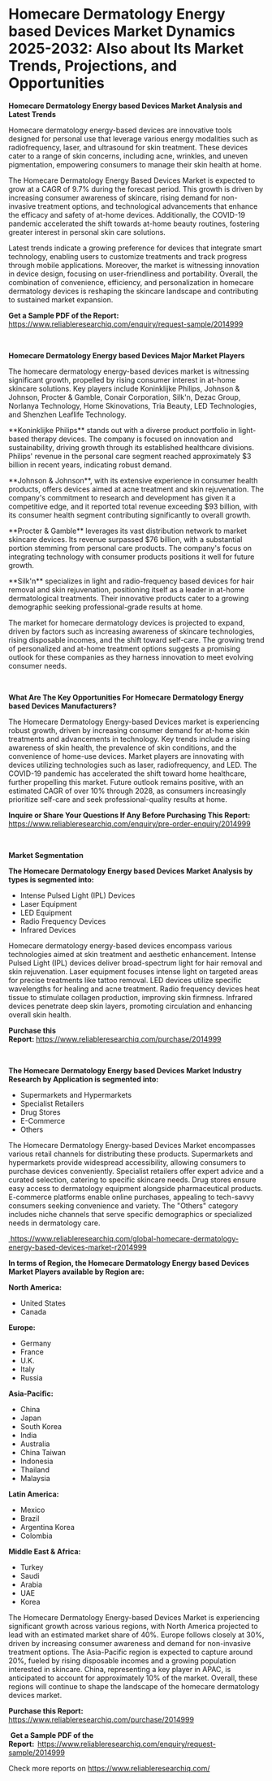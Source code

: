 <p><h1>Homecare Dermatology Energy based Devices Market Dynamics 2025-2032: Also about Its Market Trends, Projections, and Opportunities</h1></p><p><strong>Homecare Dermatology Energy based Devices Market Analysis and Latest Trends</strong></p>
<p><p>Homecare dermatology energy-based devices are innovative tools designed for personal use that leverage various energy modalities such as radiofrequency, laser, and ultrasound for skin treatment. These devices cater to a range of skin concerns, including acne, wrinkles, and uneven pigmentation, empowering consumers to manage their skin health at home.</p><p>The Homecare Dermatology Energy Based Devices Market is expected to grow at a CAGR of 9.7% during the forecast period. This growth is driven by increasing consumer awareness of skincare, rising demand for non-invasive treatment options, and technological advancements that enhance the efficacy and safety of at-home devices. Additionally, the COVID-19 pandemic accelerated the shift towards at-home beauty routines, fostering greater interest in personal skin care solutions.</p><p>Latest trends indicate a growing preference for devices that integrate smart technology, enabling users to customize treatments and track progress through mobile applications. Moreover, the market is witnessing innovation in device design, focusing on user-friendliness and portability. Overall, the combination of convenience, efficiency, and personalization in homecare dermatology devices is reshaping the skincare landscape and contributing to sustained market expansion.</p></p>
<p><strong>Get a Sample PDF of the Report:&nbsp;</strong> <a href="https://www.reliableresearchiq.com/enquiry/request-sample/2014999?utm_campaign=1141&utm_medium=2&utm_source=Github&utm_content=ia&utm_term=17012025&utm_id=homecare-dermatology-energy-based-devices">https://www.reliableresearchiq.com/enquiry/request-sample/2014999</a></p>
<p>&nbsp;</p>
<p><strong>Homecare Dermatology Energy based Devices Major Market Players</strong></p>
<p><p>The homecare dermatology energy-based devices market is witnessing significant growth, propelled by rising consumer interest in at-home skincare solutions. Key players include Koninklijke Philips, Johnson & Johnson, Procter & Gamble, Conair Corporation, Silk'n, Dezac Group, Norlanya Technology, Home Skinovations, Tria Beauty, LED Technologies, and Shenzhen Leaflife Technology.</p><p>**Koninklijke Philips** stands out with a diverse product portfolio in light-based therapy devices. The company is focused on innovation and sustainability, driving growth through its established healthcare divisions. Philips' revenue in the personal care segment reached approximately $3 billion in recent years, indicating robust demand.</p><p>**Johnson & Johnson**, with its extensive experience in consumer health products, offers devices aimed at acne treatment and skin rejuvenation. The company's commitment to research and development has given it a competitive edge, and it reported total revenue exceeding $93 billion, with its consumer health segment contributing significantly to overall growth.</p><p>**Procter & Gamble** leverages its vast distribution network to market skincare devices. Its revenue surpassed $76 billion, with a substantial portion stemming from personal care products. The company's focus on integrating technology with consumer products positions it well for future growth.</p><p>**Silk'n** specializes in light and radio-frequency based devices for hair removal and skin rejuvenation, positioning itself as a leader in at-home dermatological treatments. Their innovative products cater to a growing demographic seeking professional-grade results at home.</p><p>The market for homecare dermatology devices is projected to expand, driven by factors such as increasing awareness of skincare technologies, rising disposable incomes, and the shift toward self-care. The growing trend of personalized and at-home treatment options suggests a promising outlook for these companies as they harness innovation to meet evolving consumer needs.</p></p>
<p>&nbsp;</p>
<p><strong>What Are The Key Opportunities For Homecare Dermatology Energy based Devices Manufacturers?</strong></p>
<p><p>The Homecare Dermatology Energy-based Devices market is experiencing robust growth, driven by increasing consumer demand for at-home skin treatments and advancements in technology. Key trends include a rising awareness of skin health, the prevalence of skin conditions, and the convenience of home-use devices. Market players are innovating with devices utilizing technologies such as laser, radiofrequency, and LED. The COVID-19 pandemic has accelerated the shift toward home healthcare, further propelling this market. Future outlook remains positive, with an estimated CAGR of over 10% through 2028, as consumers increasingly prioritize self-care and seek professional-quality results at home.</p></p>
<p><strong>Inquire or Share Your Questions If Any Before Purchasing This Report:</strong> <a href="https://www.reliableresearchiq.com/enquiry/pre-order-enquiry/2014999?utm_campaign=1141&utm_medium=2&utm_source=Github&utm_content=ia&utm_term=17012025&utm_id=homecare-dermatology-energy-based-devices">https://www.reliableresearchiq.com/enquiry/pre-order-enquiry/2014999</a></p>
<p>&nbsp;</p>
<p><strong>Market Segmentation</strong></p>
<p><strong>The Homecare Dermatology Energy based Devices Market Analysis by types is segmented into:</strong></p>
<p><ul><li>Intense Pulsed Light (IPL) Devices</li><li>Laser Equipment</li><li>LED Equipment</li><li>Radio Frequency Devices</li><li>Infrared Devices</li></ul></p>
<p><p>Homecare dermatology energy-based devices encompass various technologies aimed at skin treatment and aesthetic enhancement. Intense Pulsed Light (IPL) devices deliver broad-spectrum light for hair removal and skin rejuvenation. Laser equipment focuses intense light on targeted areas for precise treatments like tattoo removal. LED devices utilize specific wavelengths for healing and acne treatment. Radio frequency devices heat tissue to stimulate collagen production, improving skin firmness. Infrared devices penetrate deep skin layers, promoting circulation and enhancing overall skin health.</p></p>
<p><strong>Purchase this Report:&nbsp;</strong><a href="https://www.reliableresearchiq.com/purchase/2014999?utm_campaign=1141&utm_medium=2&utm_source=Github&utm_content=ia&utm_term=17012025&utm_id=homecare-dermatology-energy-based-devices">https://www.reliableresearchiq.com/purchase/2014999</a></p>
<p>&nbsp;</p>
<p><strong>The Homecare Dermatology Energy based Devices Market Industry Research by Application is segmented into:</strong></p>
<p><ul><li>Supermarkets and Hypermarkets</li><li>Specialist Retailers</li><li>Drug Stores</li><li>E-Commerce</li><li>Others</li></ul></p>
<p><p>The Homecare Dermatology Energy-based Devices Market encompasses various retail channels for distributing these products. Supermarkets and hypermarkets provide widespread accessibility, allowing consumers to purchase devices conveniently. Specialist retailers offer expert advice and a curated selection, catering to specific skincare needs. Drug stores ensure easy access to dermatology equipment alongside pharmaceutical products. E-commerce platforms enable online purchases, appealing to tech-savvy consumers seeking convenience and variety. The "Others" category includes niche channels that serve specific demographics or specialized needs in dermatology care.</p></p>
<p><a href="https://www.reliableresearchiq.com/global-homecare-dermatology-energy-based-devices-market-r2014999?utm_campaign=1141&utm_medium=2&utm_source=Github&utm_content=ia&utm_term=17012025&utm_id=homecare-dermatology-energy-based-devices">&nbsp;https://www.reliableresearchiq.com/global-homecare-dermatology-energy-based-devices-market-r2014999</a></p>
<p><strong>In terms of Region, the Homecare Dermatology Energy based Devices Market Players available by Region are:</strong></p>
<p>
    <p> <strong> North America: </strong>
        <ul>
            <li>United States</li>
            <li>Canada</li>
        </ul>
        </p> 
    <p> <strong> Europe: </strong>
        <ul>
            <li>Germany</li>
            <li>France</li>
            <li>U.K.</li>
            <li>Italy</li>
            <li>Russia</li>
        </ul>
        </p> 
    <p> <strong> Asia-Pacific: </strong>
        <ul>
            <li>China</li>
            <li>Japan</li>
            <li>South Korea</li>
            <li>India</li>
            <li>Australia</li>
            <li>China Taiwan</li>
            <li>Indonesia</li>
            <li>Thailand</li>
            <li>Malaysia</li>
        </ul>
        </p> 
    <p> <strong> Latin America: </strong>
        <ul>
            <li>Mexico</li>
            <li>Brazil</li>
            <li>Argentina Korea</li>
            <li>Colombia</li>
        </ul>
        </p> 
    <p> <strong> Middle East & Africa: </strong>
        <ul>
            <li>Turkey</li>
            <li>Saudi</li>
            <li>Arabia</li>
            <li>UAE</li>
            <li>Korea</li>
        </ul>
    </p>
    </p>
<p><p>The Homecare Dermatology Energy-based Devices Market is experiencing significant growth across various regions, with North America projected to lead with an estimated market share of 40%. Europe follows closely at 30%, driven by increasing consumer awareness and demand for non-invasive treatment options. The Asia-Pacific region is expected to capture around 20%, fueled by rising disposable incomes and a growing population interested in skincare. China, representing a key player in APAC, is anticipated to account for approximately 10% of the market. Overall, these regions will continue to shape the landscape of the homecare dermatology devices market.</p></p>
<p><strong>Purchase this Report: </strong><a href="https://www.reliableresearchiq.com/purchase/2014999?utm_campaign=1141&utm_medium=2&utm_source=Github&utm_content=ia&utm_term=17012025&utm_id=homecare-dermatology-energy-based-devices">https://www.reliableresearchiq.com/purchase/2014999</a></p>
<p>&nbsp;<strong>Get a Sample PDF of the Report:&nbsp;&nbsp;</strong><a href="https://www.reliableresearchiq.com/enquiry/request-sample/2014999?utm_campaign=1141&utm_medium=2&utm_source=Github&utm_content=ia&utm_term=17012025&utm_id=homecare-dermatology-energy-based-devices">https://www.reliableresearchiq.com/enquiry/request-sample/2014999</a></p>
<p><strong></strong></p>
<p>Check more reports on <a href="https://www.reliableresearchiq.com/?utm_campaign=1141&utm_medium=2&utm_source=Github&utm_content=ia&utm_term=17012025&utm_id=homecare-dermatology-energy-based-devices">https://www.reliableresearchiq.com/</a></p>